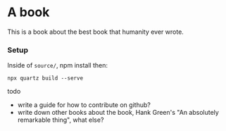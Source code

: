 # A book

This is a book about the best book that humanity ever wrote.

### Setup

Inside of `source/`, npm install then:

```
npx quartz build --serve
```

todo

- write a guide for how to contribute on github?
- write down other books about the book, Hank Green's "An absolutely remarkable thing", what else?
